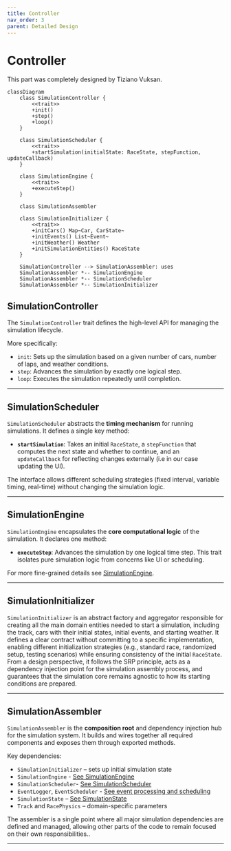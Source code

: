 ```yaml
---
title: Controller
nav_order: 3
parent: Detailed Design
---
```


# Controller

This part was completely designed by Tiziano Vuksan.

```mermaid
classDiagram
    class SimulationController {
        <<trait>>
        +init()
        +step()
        +loop()
    }

    class SimulationScheduler {
        <<trait>>
        +startSimulation(initialState: RaceState, stepFunction, updateCallback)
    }

    class SimulationEngine {
        <<trait>>
        +executeStep()
    }

    class SimulationAssembler

    class SimulationInitializer {
        <<trait>>
        +initCars() Map~Car, CarState~
        +initEvents() List~Event~
        +initWeather() Weather
        +initSimulationEntities() RaceState
    }

    SimulationController --> SimulationAssembler: uses
    SimulationAssembler *-- SimulationEngine
    SimulationAssembler *-- SimulationScheduler
    SimulationAssembler *-- SimulationInitializer

```

## SimulationController

The `SimulationController` trait defines the high-level API for managing the simulation lifecycle.

More specifically:

- `init`: Sets up the simulation based on a given number of cars, number of laps, and weather
  conditions.
- `step`: Advances the simulation by exactly one logical step.
- `loop`: Executes the simulation repeatedly until completion.

---

## SimulationScheduler

`SimulationScheduler` abstracts the **timing mechanism** for running simulations. It defines a single key method:

- **`startSimulation`**: Takes an initial `RaceState`, a `stepFunction` that computes the next state and whether to
  continue, and an `updateCallback` for reflecting changes externally (i.e in our case updating the UI).

The interface allows different scheduling strategies (fixed interval, variable timing, real-time) without changing the
simulation logic.

---

## SimulationEngine

`SimulationEngine` encapsulates the **core computational logic** of the simulation. It declares one method:

- **`executeStep`**: Advances the simulation by one logical time step.
  This trait isolates pure simulation logic from concerns like UI or scheduling.

For more fine-grained details see [SimulationEngine](../../5_implementation/tiziano/sim_engine.md#simulationengineimpl).

---

## SimulationInitializer

`SimulationInitializer` is an abstract factory and aggregator responsible for creating all the main domain entities
needed to start a simulation, including the track, cars with their initial states, initial events, and starting weather.
It defines a clear contract without committing to a specific implementation, enabling different initialization
strategies (e.g., standard race, randomized setup, testing scenarios) while ensuring consistency of the initial
`RaceState`. From a design perspective, it follows the SRP principle, acts as a dependency injection
point for the simulation assembly process, and guarantees that the simulation core remains agnostic to how its starting
conditions are prepared.

---

## SimulationAssembler

`SimulationAssembler` is the **composition root** and dependency injection hub for the simulation system. It builds and
wires together all required components and exposes them through exported methods.

Key dependencies:

- `SimulationInitializer` – sets up initial simulation state
- `SimulationEngine` - [See SimulationEngine](#simulationengine)
- `SimulationScheduler`- [See SimulationScheduler](#simulationscheduler)
- `EventLogger`, `EventScheduler` - [See event processing and scheduling](../model/vuksan/eventpr_eventsch.md)
- `SimulationState` – [See SimulationState](../model/vuksan/simulation.md#simulationstate)
- `Track` and `RacePhysics` – domain-specific parameters

The assembler is a single point where all major simulation dependencies are defined and managed, allowing other parts of
the code to remain
focused on their own responsibilities..

---
